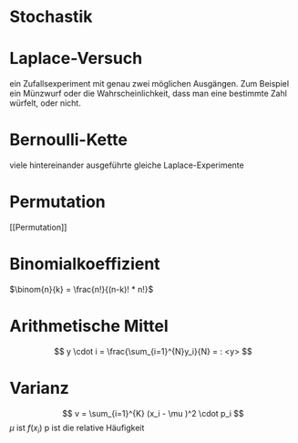 # Stochastik

# Laplace-Versuch

ein Zufallsexperiment mit genau zwei möglichen Ausgängen. Zum Beispiel ein Münzwurf oder die Wahrscheinlichkeit, dass man eine bestimmte Zahl würfelt, oder nicht.

# Bernoulli-Kette

viele hintereinander ausgeführte gleiche Laplace-Experimente

# Permutation

[[Permutation]]

# Binomialkoeffizient

$\binom{n}{k} = \frac{n!}{(n-k)! * n!}$

# Arithmetische Mittel

$$
y \cdot i = \frac{\sum_{i=1}^{N}y_i}{N} = : <y>
$$

# Varianz

$$
v = \sum_{i=1}^{K} (x_i - \mu )^2 \cdot p_i
$$
$\mu$ ist $f(x_i)$
p ist die relative Häufigkeit